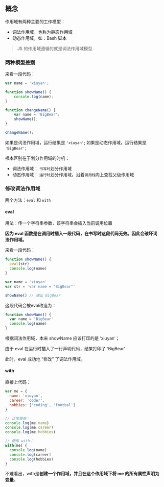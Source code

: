## 概念

作用域有两种主要的工作模型：

* 词法作用域，也称为静态作用域
* 动态作用域，如：Bash 脚本

> JS 的作用域遵循的就是词法作用域模型

### 两种模型差别

来看一段代码：

```javascript
var name = 'xiuyan';

function showName() {
    console.log(name);
}

function changeName() {
    var name = 'BigBear';
    showName();
}

changeName();
```

如果是词法作用域，运行结果是 `'xiuyan'`;
如果是动态作用域，运行结果是 `'BigBear'`;

根本区别在于划分作用域的时机：

* 词法作用域： `书写时`划分作用域
* 动态作用域： `运行时`划分作用域，沿着`调用栈`向上查找父级作用域

### 修改词法作用域

两个方法：`eval` 和 `with`

#### eval

用法：传一个字符串参数，该字符串会插入当前调用位置

**因为 eval 函数是在调用时插入一段代码，在书写时这段代码无效。因此会破坏词法作用域。**

来看一段代码：

```javascript
function showName() {
  eval(str)
  console.log(name)
}

var name = 'xiuyan'
var str = 'var name = "BigBear"'

showName() // 输出 BigBear
```

这段代码会被eval改造为：
```javascript
function showName() {
  var name = 'BigBear'
  console.log(name)
}
```
根据词法作用域，本来 showName 应该打印的是 ‘xiuyan’；

由于 eval 在运行时插入了一行声明代码，结果打印了 ‘BigBear’

此时，eval 成功地 “修改” 了词法作用域。

#### with

直接上代码：

```javascript
var me = {
  name: 'xiuyan',
  career: 'coder',
  hobbies: ['coding', 'footbal']
}

// 正常使用：
console.log(me.name)
console.log(me.career)
console.log(me.hobbies)

// 使用 with：
with(me) {
  console.log(name)
  console.log(career)
  console.log(hobbies)
}
```

不难看出，with是**创建一个作用域，并且在这个作用域下将 me 的所有属性声明为变量**。
